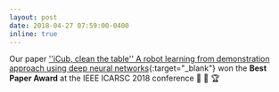 ```yaml
---
layout: post
date: 2018-04-27 07:59:00-0400
inline: true
---
```


Our paper [''iCub, clean the table'' A robot learning from demonstration approach using deep neural networks](../assets/pdf/jkim-icarsc2018.pdf){:target="\_blank"} won the <b>Best Paper Award</b> at the IEEE ICARSC 2018 conference :confetti_ball: :tada: :trophy:
